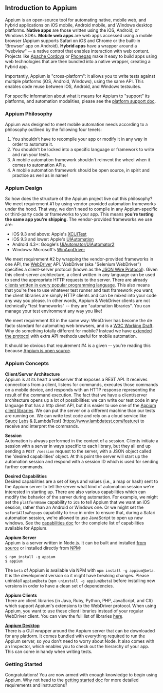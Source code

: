## Introduction to Appium

Appium is an open-source tool for automating native, mobile web, and hybrid
applications on iOS mobile, Android mobile, and Windows desktop platforms.
**Native apps** are those written using the iOS, Android, or Windows SDKs.
**Mobile web apps** are web apps accessed using a mobile browser (Appium
supports Safari on iOS and Chrome or the built-in 'Browser' app on Android).
**Hybrid apps** have a wrapper around a "webview" -- a native control that
enables interaction with web content. Projects like [Apache Cordova](https://cordova.apache.org)
or [Phonegap](http://phonegap.com/) make it easy to build apps using web
technologies that are then bundled into a native wrapper, creating a hybrid app.

Importantly, Appium is "cross-platform": it allows you to write tests against
multiple platforms (iOS, Android, Windows), using the same API. This enables
code reuse between iOS, Android, and Windows testsuites.

For specific information about what it means for Appium to "support" its
platforms, and automation modalities, please see the [platform support
doc](/docs/en/about-appium/platform-support.md).

### Appium Philosophy

Appium was designed to meet mobile automation needs according to a philosophy
outlined by the following four tenets:

1. You shouldn't have to recompile your app or modify it in any way in order to
   automate it.
2. You shouldn't be locked into a specific language or framework to write and
   run your tests.
3. A mobile automation framework shouldn't reinvent the wheel when it comes to
   automation APIs.
4. A mobile automation framework should be open source, in spirit and practice
   as well as in name!

### Appium Design

So how does the structure of the Appium project live out this philosophy? We
meet requirement #1 by using vendor-provided automation frameworks under the
hood. That way, we don't need to compile in any Appium-specific or third-party
code or frameworks to your app. This means **you're testing the same app you're
shipping**. The vendor-provided frameworks we use are:

* iOS 9.3 and above: Apple's [XCUITest](https://developer.apple.com/reference/xctest)
* iOS 9.3 and lower: Apple's [UIAutomation](https://web.archive.org/web/20160904214108/https://developer.apple.com/library/ios/documentation/DeveloperTools/Reference/UIAutomationRef/)
* Android 4.3+: Google's [UiAutomator/UiAutomator2](https://developer.android.com/training/testing/ui-automator)
* Windows: Microsoft's [WinAppDriver](http://github.com/microsoft/winappdriver)

We meet requirement #2 by wrapping the vendor-provided frameworks in one API,
the [WebDriver](http://docs.seleniumhq.org/projects/webdriver/) API.
WebDriver (aka "Selenium WebDriver") specifies a client-server protocol
(known as the [JSON Wire Protocol](https://w3c.github.io/webdriver/webdriver-spec.html)).
Given this client-server architecture, a client written in any language can
be used to send the appropriate HTTP requests to the server. There are
already [clients written in every popular programming language](http://appium.io/downloads). This also
means that you're free to use whatever test runner and test framework you
want; the client libraries are simply HTTP clients and can be mixed into your
code any way you please. In other words, Appium & WebDriver clients are not
technically "test frameworks" -- they are "automation libraries". You can
manage your test environment any way you like!

We meet requirement #3 in the same way: WebDriver has become the de facto
standard for automating web browsers, and is a [W3C Working
Draft](https://dvcs.w3.org/hg/webdriver/raw-file/tip/webdriver-spec.html).  Why
do something totally different for mobile? Instead we have [extended the
protocol](https://github.com/SeleniumHQ/mobile-spec/blob/master/spec-draft.md)
with extra API methods useful for mobile automation.

It should be obvious that requirement #4 is a given -- you're reading this
because [Appium is open source](https://github.com/appium/appium).

### Appium Concepts

**Client/Server Architecture**<br/>
Appium is at its heart a webserver that exposes a REST API. It receives
connections from a client, listens for commands, executes those commands on
a mobile device, and responds with an HTTP response representing the result of
the command execution. The fact that we have a client/server architecture opens
up a lot of possibilities: we can write our test code in any language that has
a http client API, but it is easier to use one of the [Appium client
libraries](http://appium.io/downloads). We can put the server on a different
machine than our tests are running on. We can write test code and rely on
a cloud service like [Sauce Labs](https://saucelabs.com/products/mobile-app-testing) & [LambdaTest] (https://www.lambdatest.com/feature) to receive and
interpret the commands.

**Session**<br/>
Automation is always performed in the context of a session. Clients initiate
a session with a server in ways specific to each library,
but they all end up sending a `POST /session` request to the server,
with a JSON object called  the 'desired capabilities' object. At this point
the server will start up the automation session and respond with a session ID
which is used for sending further commands.

**Desired Capabilities**<br/>
Desired capabilities are a set of keys and values (i.e., a map or hash) sent to
the Appium server to tell the server what kind of automation session we're
interested in starting up. There are also various capabilities which can modify
the behavior of the server during automation.  For example, we might set the
`platformName` capability to `iOS` to tell Appium that we want an iOS session,
rather than an Android or Windows one. Or we might set the `safariAllowPopups`
capability to `true` in order to ensure that, during a Safari automation
session, we're allowed to use JavaScript to open up new windows. See the
[capabilities doc](/docs/en/writing-running-appium/caps.md) for the complete
list of capabilities available for Appium.

**Appium Server**<br/>
Appium is a server written in Node.js. It can be built and installed [from
source](/docs/en/contributing-to-appium/appium-from-source.md)
or installed directly from [NPM](https://www.npmjs.com/package/appium):

```
$ npm install -g appium
$ appium
```

The `beta` of Appium is available via NPM with `npm install -g appium@beta`.
It is the development version so it might have breaking changes.
Please uninstall `appium@beta` (`npm uninstall -g appium@beta`) before installing
new versions in order to have a clean set of dependencies.

**Appium Clients**<br/>
There are client libraries (in Java, Ruby, Python, PHP, JavaScript, and C#)
which support Appium's extensions to the WebDriver protocol. When using Appium,
you want to use these client libraries instead of your regular WebDriver
client. You can view the full list of libraries
[here](/docs/en/about-appium/appium-clients.md).

**[Appium Desktop](https://github.com/appium/appium-desktop)**<br/>
There is a GUI wrapper around the Appium server that can be downloaded for any
platform.  It comes bundled with everything required to run the Appium server,
so you don't need to worry about Node. It also comes with an Inspector, which
enables you to check out the hierarchy of your app. This can come in handy when
writing tests.

### Getting Started

Congratulations! You are now armed with enough knowledge to begin using Appium.
Why not head to the [getting started
doc](/docs/en/about-appium/getting-started.md) for more detailed requirements
and instructions?

